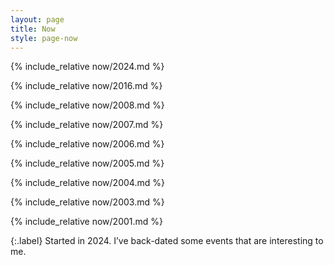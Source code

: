 ```yaml
---
layout: page
title: Now
style: page-now
---
```


<section class="page-now__now" markdown="1">
{% include_relative now/2024.md %}
</section>

{% include_relative now/2016.md %}

{% include_relative now/2008.md %}

{% include_relative now/2007.md %}

{% include_relative now/2006.md %}

{% include_relative now/2005.md %}

{% include_relative now/2004.md %}

{% include_relative now/2003.md %}

{% include_relative now/2001.md %}

{:.label}
Started in 2024.
I’ve back-dated some events that are interesting to me.